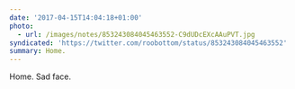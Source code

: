 ```yaml
---
date: '2017-04-15T14:04:18+01:00'
photo:
  - url: /images/notes/853243084045463552-C9dUDcEXcAAuPVT.jpg
syndicated: 'https://twitter.com/roobottom/status/853243084045463552'
summary: Home.
---
```

Home. Sad face. 
